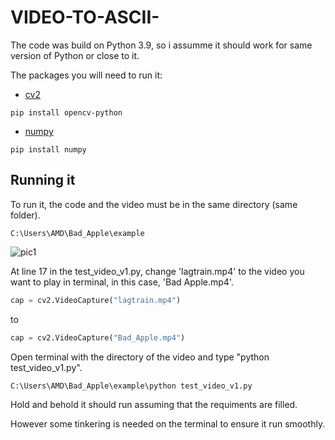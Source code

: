# VIDEO-TO-ASCII-

The code was build on Python 3.9, so i assumme it should work for same version of Python or close to it.

The packages you will need to run it:
- [cv2](https://pypi.org/project/opencv-python/)
```
pip install opencv-python
```
- [numpy](https://pypi.org/project/numpy/) 	
```
pip install numpy
```

## Running it

To run it, the code and the video must be in the same directory (same folder). 
```
C:\Users\AMD\Bad_Apple\example
```
![pic1](https://user-images.githubusercontent.com/76024496/197989555-54d67b4f-62eb-49d3-b9aa-ad04a03a88b4.png)

At line 17 in the test_video_v1.py, change 'lagtrain.mp4' to the video you want to play in terminal, in this case, 
'Bad Apple.mp4'.

```python
cap = cv2.VideoCapture("lagtrain.mp4")  
```
to 
```python
cap = cv2.VideoCapture("Bad_Apple.mp4")  
```
Open terminal with the directory of the video and type "python test_video_v1.py".
```
C:\Users\AMD\Bad_Apple\example\python test_video_v1.py
```
Hold and behold it should run assuming that the requiments are filled.

However some tinkering is needed on the terminal to ensure it run smoothly. 
